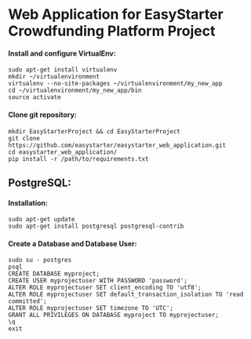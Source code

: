 # Web Application for EasyStarter Crowdfunding Platform Project

#### Install and configure VirtualEnv:

```
sudo apt-get install virtualenv
mkdir ~/virtualenvironment
virtualenv --no-site-packages ~/virtualenvironment/my_new_app
cd ~/virtualenvironment/my_new_app/bin
source activate
```
#### Clone git repository:
```
mkdir EasyStarterProject && cd EasyStarterProject
git clone https://github.com/easystarter/easystarter_web_application.git
cd easystarter_web_application/
pip install -r /path/to/requirements.txt
```

## PostgreSQL:

#### Installation:
```
sudo apt-get update
sudo apt-get install postgresql postgresql-contrib
```

#### Create a Database and Database User:

```
sudo su - postgres
psql
CREATE DATABASE myproject;
CREATE USER myprojectuser WITH PASSWORD 'password';
ALTER ROLE myprojectuser SET client_encoding TO 'utf8';
ALTER ROLE myprojectuser SET default_transaction_isolation TO 'read committed';
ALTER ROLE myprojectuser SET timezone TO 'UTC';
GRANT ALL PRIVILEGES ON DATABASE myproject TO myprojectuser;
\q
exit
```